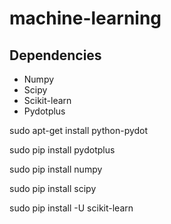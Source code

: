 # machine-learning
## Dependencies
* Numpy
* Scipy
* Scikit-learn
* Pydotplus

sudo apt-get install python-pydot

sudo pip install pydotplus

sudo pip install numpy

sudo pip install scipy

sudo pip install -U scikit-learn